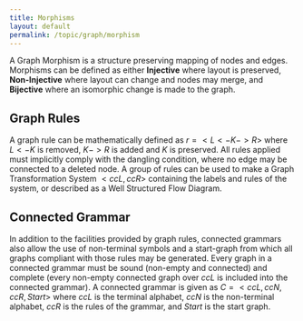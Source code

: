 ```yaml
---
title: Morphisms
layout: default
permalink: /topic/graph/morphism
---
```


A Graph Morphism is a structure preserving mapping of nodes and edges.  Morphisms can be defined as either **Injective** where layout is preserved, **Non-Injective** where layout can change and nodes may merge, and **Bijective** where an isomorphic change is made to the graph.

## Graph Rules
A graph rule can be mathematically defined as $r=<L <- K -> R>$ where $L <- K$ is removed, $K -> R$ is added and $K$ is preserved.  All rules applied must implicitly comply with the dangling condition, where no edge may be connected to a deleted node.  A group of rules can be used to make a Graph Transformation System $<ccL, ccR>$ containing the labels and rules of the system, or described as a Well Structured Flow Diagram.

## Connected Grammar
In addition to the facilities provided by graph rules, connected grammars also allow the use of non-terminal symbols and a start-graph from which all graphs compliant with those rules may be generated.  Every graph in a connected grammar must be sound (non-empty and connected) and complete (every non-empty connected graph over $ccL$ is included into the connected grammar).  A connected grammar is given as $C=<ccL, ccN, ccR, Start>$ where $ccL$ is the terminal alphabet, $ccN$ is the non-terminal alphabet, $ccR$ is the rules of the grammar, and *Start* is the start graph.
